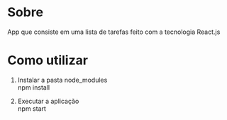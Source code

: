 # Sobre
App que consiste em uma lista de tarefas feito com a tecnologia React.js

# Como utilizar
1) Instalar a pasta node_modules <br>
  npm install
  
 2) Executar a aplicação <br>
  npm start
